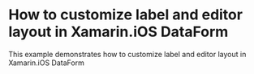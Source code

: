 # How to customize label and editor layout in Xamarin.iOS DataForm

This example demonstrates how to customize label and editor layout in Xamarin.iOS DataForm
